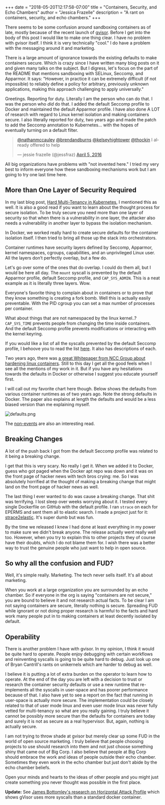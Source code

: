 +++
date = "2018-05-20T12:17:58-07:00"
title = "Containers, Security, and Echo Chambers"
author = "Jessica Frazelle"
description = "A rant on containers, security, and echo chambers."
+++

There seems to be some confusion around sandboxing containers as of late,
mostly because of the recent launch of [gvisor](https://github.com/google/gvisor).
Before I get into the body of this post I would like to make one thing clear.
I have no problem with gvisor itself. I think it is very technically "cool."
I do have a problem with the messaging around it and marketing.

There is a large amount of ignorance towards the existing defaults to make
containers secure. Which is crazy since I have written many blog posts on it
and given many talks on the subject. But I digress, let's focus on the part of the README that
mentions sandboxing with SELinux, Seccomp, and Apparmor. It says: "However, in practice 
it can be extremely difficult (if not impossible) to reliably define a policy 
for arbitrary, previously unknown applications, making this approach challenging 
to apply universally."

Greetings. Reporting for duty. Literally I am the person who can do that. I was
the person who _did_ do that. I added the default Seccomp profile to Docker and
maintained the default Apparmor profile. I have also done A LOT of research
with regard to Linux kernel isolation and making containers secure.
I also literally reported for duty, two years ago and made the patch to add the
Seccomp annotation to Kubernetes... with the hopes of eventually turning on
a default filter.

<blockquote class="twitter-tweet" data-lang="en"><p lang="en" dir="ltr"><a href="https://twitter.com/nathanmccauley?ref_src=twsrc%5Etfw">@nathanmccauley</a> <a href="https://twitter.com/brendandburns?ref_src=twsrc%5Etfw">@brendandburns</a> <a href="https://twitter.com/kelseyhightower?ref_src=twsrc%5Etfw">@kelseyhightower</a> <a href="https://twitter.com/thockin?ref_src=twsrc%5Etfw">@thockin</a> I already offered to help</p>&mdash; jessie frazelle (@jessfraz) <a href="https://twitter.com/jessfraz/status/717215121840451584?ref_src=twsrc%5Etfw">April 5, 2016</a></blockquote>
<script async src="https://platform.twitter.com/widgets.js" charset="utf-8"></script>

All big organizations have problems with "not invented here." I tried my very
best to inform everyone how these sandboxing mechanisms work but I am going to
try one last time here.

## More than One Layer of Security Required

In my last blog post, 
[Hard Multi-Tenancy in Kubernetes](https://blog.jessfraz.com/post/hard-multi-tenancy-in-kubernetes/), 
I mentioned this as well. It is also a good read if you want to learn about the 
thought process for secure isolation. To be truly secure you need more than one
layer of security so that when there is a vulnerability in one layer, the attacker also
needs a vulnerability in another layer to bypass the isolation mechanism.

In Docker, we worked really hard to create secure defaults for the container
isolation itself. I then tried to bring all those up the stack into
orchestrators.

Container runtimes have security layers defined by Seccomp, Apparmor, kernel 
namespaces, cgroups, capabilities, and an unprivileged Linux user. All the 
layers don’t perfectly overlap, but a few do.

Let's go over some of the ones that do overlap. I could do them all, but
I would be here all day. The `mount` syscall is prevented by the default
Apparmor profile, default Seccomp profile, and `CAP_SYS_ADMIN`. This is a neat
example as it is literally three layers. Wow.

Everyone's favorite thing to complain about in containers or to prove that they
know something is creating a fork bomb. Well this is actually easily
preventable. With the PID cgroup you can set a max number of processes per
container.

What about things that are not namespaced by the linux kernel..? `CAP_SYS_TIME`
prevents people from changing the time inside containers. And the default
Seccomp profile prevents modifications or interacting with the kernel keyring.

If you would like a list of all the syscalls prevented by the default Seccomp
profile, I behoove you to read the list [here](https://github.com/jessfraz/community/blob/1eaf775381bbd6d3c6e32816144beba1bca807b4/contributors/design-proposals/seccomp.md#default-profile). It also has descriptions of each.

Two years ago, there was [a great Whitepaper from NCC Group about hardening
linux containers](https://www.nccgroup.trust/us/our-research/understanding-and-hardening-linux-containers/). Still to this day I get all the good feels when I see all the mentions of my work in it. But if you have any hesitations towards the defaults in Docker or otherwise I suggest you educate yourself first.

I will call out my favorite chart here though. Below shows the defaults from
various container runtimes as of two years ago.  Note the strong defaults in
Docker. The paper also explains at length the defaults and would be a less
biased version than me explaining myself.

![defaults.png](/img/defaults.png)

The [non-events](https://github.com/jessfraz/docker/blob/6837cfc13cba842186a7261aa9bbd3a8755fd11e/docs/security/non-events.md) are also an interesting read.

## Breaking Changes

A lot of the push back I got from the default Seccomp profile was related to it
being a breaking change. 

I get that this is very scary. No really I get it. When we added it to Docker,
guess who got paged when the Docker apt repo was down and it was on the front
page of hacker news with tech bros crying: me. So I was absolutely horrified at
the thought of making a breaking change that might land on the front page of
hacker news as well.

The last thing I ever wanted to do was cause a breaking change. That shit was
terrifying. I lost sleep over weeks worrying about it. I tested every single
Dockerfile on GitHub with the default profile. I ran `strace` on each for
EPERMS and sent them all to elastic search. I made a project just for it:
[strace2elastic](https://github.com/jessfraz/strace2elastic). It's super dumb
but was fun.

By the time we released I knew I had done at least everything in my power to
make sure we didn't break anyone. The release actually went really well too.
However, when you try to explain this to other projects they of course have
their doubts, which I do not blame them for. I wish there was a better way
to trust the genuine people who just want to help in open source.

## So why all the confusion and FUD?

Well, it's simple really. Marketing. The tech never sells itself. It's all
about marketing. 

When you work at a large organization you are surrounded by an echo chamber. So
if everyone in the org is saying "containers are not secure," you are bound to
believe it and not research actual facts. To be clear I am not saying containers
are secure, literally nothing is secure. Spreading FUD while ignorant or not
doing proper research is harmful to the facts and hard work many people put in
to making containers at least decently isolated by default.

## Operability

There is another problem I have with gvisor. In my opinion, I think it would be
quite hard to operate. People enjoy debugging with certain workflows and
reinventing syscalls is going to be quite hard to debug. Just look up one of
Bryan Cantrill's rants on unikernels which are harder to debug as well.

I believe it is putting a lot of extra burden on the operator to learn how to
operate. At the end of the day you are left with a decision to trust or
research the container security defaults or use a new runtime that
re-implements all the syscalls in user-space and has poorer performance because of
that. I also have yet to see a report on the fact that running in user-space is
actually more secure. The implementation could be closely related to that of
user mode linux and even user mode linux was never fully vetted for
multi-tenancy so what are you really gaining. I truly believe it cannot be
possibly more secure than the defaults for containers are today and surely it
is not as secure as a real hypervisor. But, again, nothing is actually secure.

I am not trying to throw shade at gvisor but merely clear up some FUD in the
world of open source marketing. I truly believe that people choosing projects
to use should research into them and not just choose something shiny that came
out of Big Corp. I also believe that people at Big Corp should embrace the work
and ideas of people outside their echo chamber. Sometimes they even work in the
echo chamber but just don't abide by the echo chamber beliefs.

Open your minds and hearts to the ideas of other people and you might just
create something you never thought was possible in the first place.

**Update:** See [James Bottomley's research on Horizontal Attack Profile](https://blog.hansenpartnership.com/measuring-the-horizontal-attack-profile-of-nabla-containers/) which shows gVisor uses more syscalls than a standard docker container.
